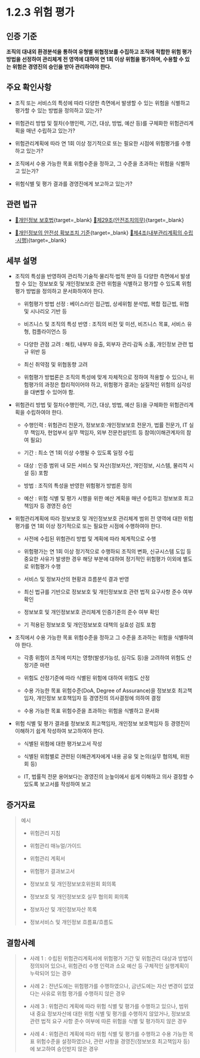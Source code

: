 # 1.2.3 위험 평가

## 인증 기준

**조직의 대내외 환경분석을 통하여 유형별 위협정보를 수집하고 조직에 적합한 위험 평가 방법을 선정하여 관리체계 전 영역에 대하여 연 1회 이상 위험을 평가하며, 수용할 수 있는 위험은 경영진의 승인을 받아 관리하여야 한다.**

## 주요 확인사항

- 조직 또는 서비스의 특성에 따라 다양한 측면에서 발생할 수 있는 위험을 식별하고 평가할 수 있는 방법을 정의하고 있는가?

- 위험관리 방법 및 절차(수행인력, 기간, 대상, 방법, 예산 등)를 구체화한 위험관리계획을 매년 수립하고 있는가?

- 위험관리계획에 따라 연 1회 이상 정기적으로 또는 필요한 시점에 위험평가를 수행하고 있는가?

- 조직에서 수용 가능한 목표 위험수준을 정하고, 그 수준을 초과하는 위험을 식별하고 있는가?

- 위험식별 및 평가 결과를 경영진에게 보고하고 있는가?

## 관련 법규

- [🔗개인정보 보호법][개인정보 보호법 제29조]{target=_blank} [🔗제29조(안전조치의무)][개인정보 보호법 제29조 부분]{target=_blank}

- [🔗개인정보의 안전성 확보조치 기준][개인정보의 안전성 확보조치 기준 제4조]{target=_blank} [🔗제4조(내부관리계획의 수립·시행)][개인정보의 안전성 확보조치 기준 제4조]{target=_blank}

## 세부 설명

- 조직의 특성을 반영하여 관리적·기술적·물리적·법적 분야 등 다양한 측면에서 발생할 수 있는 정보보호 및 개인정보보호 관련 위험을 식별하고 평가할 수 있도록 위험평가 방법을 정의하고 문서화하여야 한다.

    - 위험평가 방법 선정 : 베이스라인 접근법, 상세위험 분석법, 복합 접근법, 위협 및 시나리오 기반 등

    - 비즈니스 및 조직의 특성 반영 : 조직의 비전 및 미션, 비즈니스 목표, 서비스 유형, 컴플라이언스 등

    - 다양한 관점 고려 : 해킹, 내부자 유출, 외부자 관리·감독 소홀, 개인정보 관련 법규 위반 등

    - 최신 취약점 및 위협동향 고려

    - 위험평가 방법론은 조직의 특성에 맞게 자체적으로 정하여 적용할 수 있으나, 위험평가의 과정은 합리적이어야 하고, 위험평가 결과는 실질적인 위험의 심각성을 대변할 수 있어야 함.

- 위험관리 방법 및 절차(수행인력, 기간, 대상, 방법, 예산 등)을 구체화한 위험관리계획을 수립하여야 한다.

    - 수행인력 : 위험관리 전문가, 정보보호·개인정보보호 전문가, 법률 전문가, IT 실무 책임자, 현업부서 실무 책임자, 외부 전문컨설턴트 등 참여(이해관계자의 참여 필요)

    - 기간 : 최소 연 1회 이상 수행될 수 있도록 일정 수립

    - 대상 : 인증 범위 내 모든 서비스 및 자산(정보자산, 개인정보, 시스템, 물리적 시설 등) 포함

    - 방법 : 조직의 특성을 반영한 위험평가 방법론 정의

    - 예산 : 위험 식별 및 평가 시행을 위한 예산 계획을 매년 수립하고 정보보호 최고책임자 등 경영진 승인

- 위험관리계획에 따라 정보보호 및 개인정보보호 관리체계 범위 전 영역에 대한 위험평가를 연 1회 이상 정기적으로 또는 필요한 시점에 수행하여야 한다.

    - 사전에 수립된 위험관리 방법 및 계획에 따라 체계적으로 수행

    - 위험평가는 연 1회 이상 정기적으로 수행하되 조직의 변화, 신규시스템 도입 등 중요한 사유가 발생한 경우 해당 부분에 대하여 정기적인 위험평가 이외에 별도로 위험평가 수행

    - 서비스 및 정보자산의 현황과 흐름분석 결과 반영

    - 최신 법규를 기반으로 정보보호 및 개인정보보호 관련 법적 요구사항 준수 여부 확인

    - 정보보호 및 개인정보보호 관리체계 인증기준의 준수 여부 확인

    - 기 적용된 정보보호 및 개인정보보호 대책의 실효성 검토 포함

- 조직에서 수용 가능한 목표 위험수준을 정하고 그 수준을 초과하는 위험을 식별하여야 한다.

    - 각종 위험이 조직에 미치는 영향(발생가능성, 심각도 등)을 고려하여 위험도 산정기준 마련

    - 위험도 산정기준에 따라 식별된 위험에 대하여 위험도 산정

    - 수용 가능한 목표 위험수준(DoA, Degree of Assurance)을 정보보호 최고책임자, 개인정보 보호책임자 등 경영진의 의사결정에 의하여 결정

    - 수용 가능한 목표 위험수준을 초과하는 위험을 식별하고 문서화

- 위험 식별 및 평가 결과를 정보보호 최고책임자, 개인정보 보호책임자 등 경영진이 이해하기 쉽게 작성하여 보고하여야 한다.

    - 식별된 위험에 대한 평가보고서 작성

    - 식별된 위험별로 관련된 이해관계자에게 내용 공유 및 논의(실무 협의체, 위원회 등)

    - IT, 법률적 전문 용어보다는 경영진의 눈높이에서 쉽게 이해하고 의사 결정할 수 있도록 보고서를 작성하여 보고

## 증거자료

> 예시
>
> - 위험관리 지침
>
> - 위험관리 매뉴얼/가이드
>
> - 위험관리 계획서
>
> - 위험평가 결과보고서
>
> - 정보보호 및 개인정보보호위원회 회의록
>
> - 정보보호 및 개인정보보호 실무 협의회 회의록
>
> - 정보자산 및 개인정보자산 목록
>
> - 정보서비스 및 개인정보 흐름표/흐름도

## 결함사례

> - 사례 1 : 수립된 위험관리계획서에 위험평가 기간 및 위험관리 대상과 방법이 정의되어 있으나, 위험관리 수행 인력과 소요 예산 등 구체적인 실행계획이 누락되어 있는 경우
>
> - 사례 2 : 전년도에는 위험평가를 수행하였으나, 금년도에는 자산 변경이 없었다는 사유로 위험 평가를 수행하지 않은 경우
>
> - 사례 3 : 위험관리 계획에 따라 위험 식별 및 평가를 수행하고 있으나, 범위 내 중요 정보자산에 대한 위험 식별 및 평가를 수행하지 않았거나, 정보보호 관련 법적 요구 사항 준수 여부에 따른 위험을 식별 및 평가하지 않은 경우
>
> - 사례 4 : 위험관리 계획에 따라 위험 식별 및 평가를 수행하고 수용 가능한 목표 위험수준을 설정하였으나, 관련 사항을 경영진(정보보호 최고책임자 등)에 보고하여 승인받지 않은 경우

[개인정보 보호법 제29조]: https://www.law.go.kr/법령/개인정보보호법/(20240315,19234,20230314)/제29조 "개인정보 보호법 제29조"

[개인정보 보호법 제29조 부분]: https://www.law.go.kr/법령/개인정보보호법/제29조 "개인정보 보호법 제29조 부분"

[개인정보의 안전성 확보조치 기준 제4조]: https://www.law.go.kr/행정규칙/(개인정보보호위원회)개인정보의안전성확보조치기준/(2021-2,20210915)/제4조 "개인정보의 안전성 확보조치 기준 제4조"
